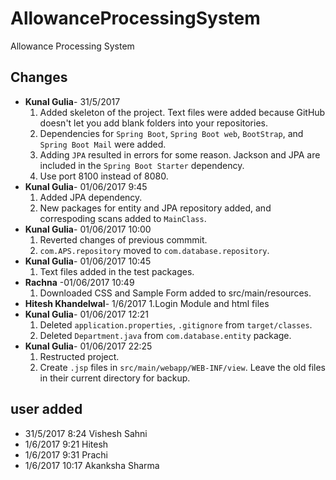 # AllowanceProcessingSystem
Allowance Processing System

## Changes
- **Kunal Gulia**- 31/5/2017
    1. Added skeleton of the project. Text files were added because GitHub doesn't let you add blank folders into your repositories.
    2. Dependencies for `Spring Boot`, `Spring Boot web`, `BootStrap`, and `Spring Boot Mail` were added.
    3. Adding `JPA` resulted in errors for some reason. Jackson and JPA are included in the `Spring Boot Starter` dependency.
    4. Use port 8100 instead of 8080.
- **Kunal Gulia**- 01/06/2017 9:45
    1. Added JPA dependency.
    2. New packages for entity and JPA repository added, and correspoding scans added to `MainClass`.
- **Kunal Gulia**- 01/06/2017 10:00
    1. Reverted changes of previous commmit.
    2. `com.APS.repository` moved to `com.database.repository`.
- **Kunal Gulia**- 01/06/2017 10:45
    1. Text files added in the test packages.
- **Rachna** -01/06/2017 10:49
	1. Downloaded CSS and Sample Form added to src/main/resources.
- **Hitesh Khandelwal**- 1/6/2017 
    1.Login Module and html files
- **Kunal Gulia**- 01/06/2017 12:21
    1. Deleted `application.properties`, `.gitignore` from `target/classes`.
    2. Deleted `Department.java` from `com.database.entity` package.
- **Kunal Gulia**- 01/06/2017 22:25
    1. Restructed project.
    2. Create `.jsp` files in `src/main/webapp/WEB-INF/view`. Leave the old files in their current directory for backup.

## user added
- 31/5/2017 8:24 Vishesh Sahni
- 1/6/2017 9:21 Hitesh
- 1/6/2017 9:31 Prachi
- 1/6/2017 10:17 Akanksha Sharma